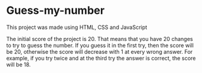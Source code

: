 # Guess-my-number
This project was made using HTML, CSS and JavaScript

The initial score of the project is 20. That means that you have 20 changes to try to guess the number.
If you guess it in the first try, then the score will be 20, otherwise the score will decrease with 1 at every wrong answer.
For example, if you try twice and at the third try the answer is correct, the score will be 18.
